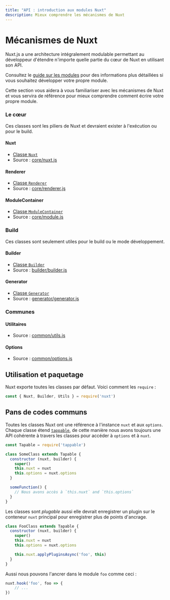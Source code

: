 ```yaml
---
title: "API : introduction aux modules Nuxt"
description: Mieux comprendre les mécanismes de Nuxt
---
```


# Mécanismes de Nuxt

Nuxt.js a une architecture intégralement modulable permettant au développeur d'étendre n'importe quelle partie du cœur de Nuxt en utilisant son API.

Consultez le [guide sur les modules](/guide/modules) pour des informations plus détaillées si vous souhaitez développer votre propre module.

Cette section vous aidera à vous familiariser avec les mécanismes de Nuxt et vous servira de référence pour mieux comprendre comment écrire votre propre module.

### Le cœur

Ces classes sont les piliers de Nuxt et devraient exister à l'exécution ou pour le build.

#### Nuxt

- [Classe `Nuxt`](/api/internals-nuxt)
- Source : [core/nuxt.js](https://github.com/nuxt/nuxt.js/tree/dev/packages/core/src/nuxt.js)

#### Renderer

- [Classe `Renderer`](/api/internals-renderer)
- Source : [core/renderer.js](https://github.com/nuxt/nuxt.js/tree/dev/packages/core/src/renderer.js)

#### ModuleContainer

- [Classe `ModuleContainer`](/api/internals-module-container)
- Source : [core/module.js](https://github.com/nuxt/nuxt.js/tree/dev/packages/core/src/module.js)

### Build

Ces classes sont seulement utiles pour le build ou le mode développement.

#### Builder

- [Classe `Builder`](/api/internals-builder)
- Source : [builder/builder.js](https://github.com/nuxt/nuxt.js/tree/dev/packages/builder/src/builder.js)

#### Generator

- [Classe `Generator`](/api/internals-generator)
- Source : [generator/generator.js](https://github.com/nuxt/nuxt.js/tree/dev/packages/builder/src/generator.js)

### Communes

#### Utilitaires

- Source : [common/utils.js](https://github.com/nuxt/nuxt.js/tree/dev/packages/common/src/utils.js)

#### Options

- Source : [common/options.js](https://github.com/nuxt/nuxt.js/tree/dev/packages/common/src/options.js)

## Utilisation et paquetage

Nuxt exporte toutes les classes par défaut. Voici comment les `require` :

```js
const { Nuxt, Builder, Utils } = require('nuxt')
```

## Pans de codes communs

Toutes les classes Nuxt ont une référence à l'instance `nuxt` et aux `options`. Chaque classe étend [`tappable`](https://github.com/nuxt/tappable), de cette manière nous avons toujours une API cohérente à travers les classes pour accéder à `options` et à `nuxt`.

```js
const Tapable = require('tappable')

class SomeClass extends Tapable {
  constructor (nuxt, builder) {
    super()
    this.nuxt = nuxt
    this.options = nuxt.options
  }

  someFunction() {
    // Nous avons accès à `this.nuxt` and `this.options`
  }
}
```

Les classes sont *plugable* aussi elle devrait enregistrer un plugin sur le conteneur `nuxt` principal pour enregistrer plus de points d'ancrage.

```js
class FooClass extends Tapable {
  constructor (nuxt, builder) {
    super()
    this.nuxt = nuxt
    this.options = nuxt.options

    this.nuxt.applyPluginsAsync('foo', this)
  }
}
```

Aussi nous pouvons l'ancrer dans le module `foo` comme ceci :

```js
nuxt.hook('foo', foo => {
    // ...
})
```
